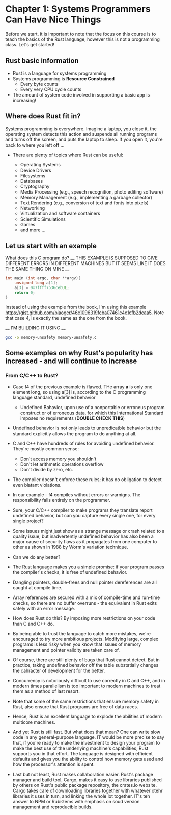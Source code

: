 # Chapter 1: Systems Programmers Can Have Nice Things

Before we start, it is important to note that the focus on this course is to teach the basics of the Rust language, however this is not a programming class. Let's get started!

## Rust basic information

- Rust is a language for systems programming
- Systems programming is  __Resource Constrained__
    - Every byte counts
    - Every very CPU cycle counts
- The amount of system code involved in supporting a basic app is increasing!


## Where does Rust fit in?

Systems programming is everywhere. Imagine a laptop, you close it, the operating system detects this action and suspends all running programs and turns off the screen, and puts the laptop to sleep. If you open it, you're back to where you left off ...

- There are plenty of topics where Rust can be useful:

    - Operating Systems
    - Device Drivers
    - Filesystems
    - Databases
    - Cryptography
    - Media Processing (e.g., speech recognition, photo editing software)
    - Memory Management (e.g., implementing a garbage collector)
    - Text Rendering (e.g., conversion of text and fonts into pixels)
    - Networking
    - Virtualization and software containers
    - Scientific Simulations
    - Games
    - and more ...


## Let us start with an example

What does this C program do?
__ THIS EXAMPLE IS SUPPOSED TO GIVE DIFFERENT ERRORS IN DIFFERENT MACHINES BUT IT SEEMS LIKE IT DOES THE SAME THING ON MINE  __ 

```c
int main (int argc, char **argv){
    unsigned long a[1];
    a[3] = 0x7ffff7b36cebUL;
    return 0;
}
```
Instead of using the example from the book, I'm using this example https://gist.github.com/piaoger/46c1096319fcba07461c4c1cfb2dcaa5. Note that case 4, is exactly the same as the one from the book.

__ I'M BUILDING IT USING __

```bash
gcc -o memory-unsafety memory-unsafety.c
```


## Some examples on why Rust's popularity has increased - and will continue to increase

### From C/C++ to Rust?

- Case f4 of the previous example is flawed. THe array __a__ is only one element long, so using a[3] is, according to the C programming language standard, undefined behavior
    
    - Undefined Bahavior, upon use of a nonportable or erroneus program construct or of erroneous data, for which this International Standard imposes no requirements (__DOUBLE CHECK THIS__)

- Undefined behavior is not only leads to unpredicatble behavior but the standard explicitly allows the program to do anything at all. 

- C and C++ have hundreds of rules for avoiding undefined behavior. They're mostly common sense:
    - Don't access memory you shouldn't
    - Don't let arithmetic operations overflow
    - Don't divide by zero, etc.

- The compiler doesn't enforce these rules; it has no obligation to detect even blatant violations.

- In our example - f4 compiles without errors or warnigns. The responsibility falls entirely on the programmer.

- Sure, your C/C++ compiler to make programs they translate report undefined behavior, but can you capture every single one, for every single project?

- Some issues might just show as a strange message or crash related to a quality issue, but inadvertently undefined behavior has also been a major cause of security flaws as it propagates from one computer to other as shown in 1988 by Worm's variation technique.

- Can we do any better?

- The Rust language makes you a simple promise: if your program passes the compiler's checks, it is free of undefined behavior. 

- Dangling pointers, double-frees and null pointer dereferences are all caught at compile time. 

- Array references are secured with a mix of compile-time and run-time checks, so there are no buffer overruns - the equivalent in Rust exits safely with an error message.

- How does Rust do this? By imposing more restrictions on your code than C and C++ do. 

- By being able to trust the language to catch more mistakes, we're encouraged to try more ambitious projects. Modifying large, complex programs is less risky when you know that issues of memory management and pointer validity are taken care of.

- Of course, there are still plenty of bugs that Rust cannot detect. But in practice, taking undefined behavior off the table substatially changes the cahracter of development for the better.

- Concurrency is notoriously difficult to use correctly in C and C++, and in modern times parallelism is too important to modern machines to treat them as a method of last resort. 

- Note that some of the same restrictions that ensure memory safety in Rust, also ensure that Rust programs are free of data races. 

- Hence, Rust is an excellent language to explode the abilities of modern multicore machines.

- And yet Rust is still fast. But what does that mean? One can write slow code in any general-purpose language. IT would be more precise to say that, if you're ready to make the investment to design your program to make the best use of the underlying machine's capabilities, Rust supports you in that effort. The language is designed with efficient defaults and gives you the ability to control how memory gets used and how the processor's attention is spent.

- Last but not least, Rust makes collaboration easier. Rust's package manager and build tool, Cargo, makes it easy to use libraries published by others on Rust's public package repository, the crates.io website. Cargo takes care of downloading libraries together with whatever otehr libraries it uses in turn, and linking the whole lot together. IT's teh answer to NPM or RubiGems with emphasis on soud version management and reproducible builds.

